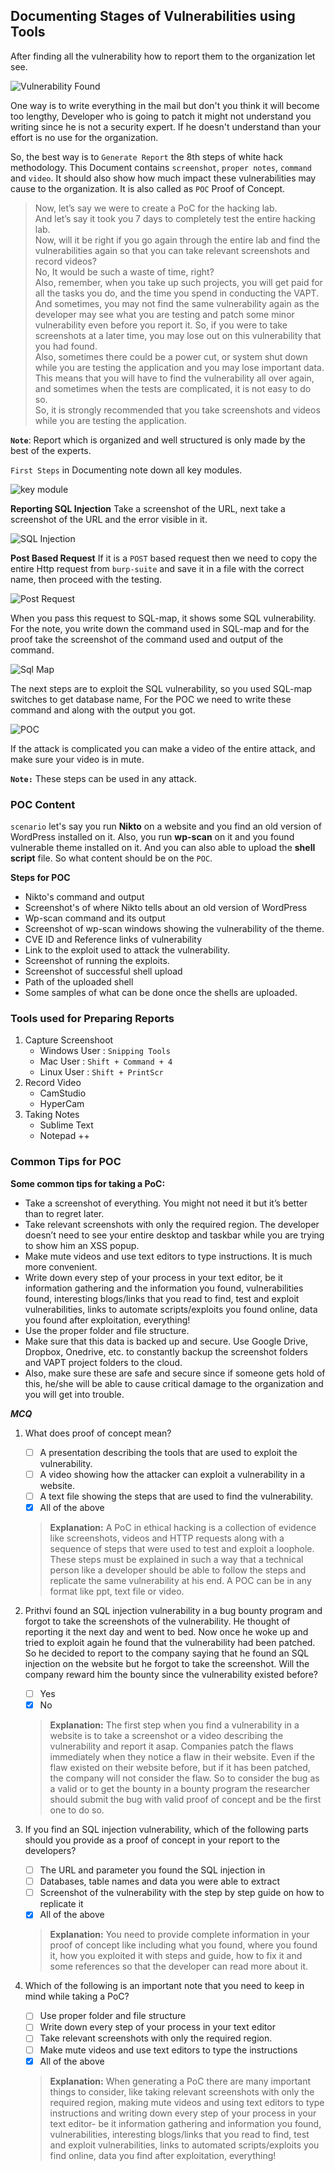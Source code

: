 ## Documenting Stages of Vulnerabilities using Tools
After finding all the vulnerability how to report them to the organization let see.

![Vulnerability Found](./vulnerability-found.png)

One way is to write everything in the mail but don't you think it will become too lengthy, Developer who is going to patch it might not understand you writing since he is not a security expert.
If he doesn't understand than your effort is no use for the organization.

So, the best way is to `Generate Report` the 8th steps of white hack methodology.
This Document contains `screenshot`, `proper notes`, `command` and `video`. It should also show how much impact these vulnerabilities may cause to the organization.
It is also called as `POC` Proof of Concept.

>Now, let’s say we were to create a PoC for the hacking lab.  
And let’s say it took you 7 days to completely test the entire hacking lab.  
Now, will it be right if you go again through the entire lab and find the vulnerabilities again so that you can take relevant screenshots and record videos?  
No, It would be such a waste of time, right?  
Also, remember, when you take up such projects, you will get paid for all the tasks you do, and the time you spend in conducting the VAPT. And sometimes, you may not find the same vulnerability again as the developer may see what you are testing and patch some minor vulnerability even before you report it. So, if you were to take screenshots at a later time, you may lose out on this vulnerability that you had found.  
Also, sometimes there could be a power cut, or system shut down while you are testing the application and you may lose important data. This means that you will have to find the vulnerability all over again, and sometimes when the tests are complicated, it is not easy to do so.  
    So, it is strongly recommended that you take screenshots and videos while you are testing the application.

**`Note`**: Report which is organized and well structured is only made by the best of the experts.

`First Steps` in Documenting note down all key modules.

![key module](./steps1.png)

**Reporting SQL Injection**
	Take a screenshot of the URL, next take a screenshot of the URL and the error visible in it.
	
![SQL Injection](./sql-injection-report.png)

**Post Based Request**
If it is a `POST` based request then we need to copy the entire Http request from `burp-suite` and save it in a file with the correct name, then proceed with the testing.

![Post Request](./post-report.png)


When you pass this request to SQL-map, it shows some SQL vulnerability.
For the note, you write down the command used in SQL-map and for the proof take the screenshot of the command used and output of the command.

![Sql Map](./sqlmap-report.png)

The next steps are to exploit the SQL vulnerability, so you used SQL-map switches to get database name, For the POC we need to write these command and along with the output you got.

![POC](./sql-map-poc.png)

If the attack is complicated you can make a video of the entire attack, and make sure your video is in mute.

**`Note:`** These steps can be used in any attack.

### POC Content
`scenario` let's say you run **Nikto** on a website and you find an old version of WordPress installed on it. Also, you run **wp-scan** on it and you found vulnerable theme installed on it. And you can also able to upload the **shell script** file.
So what content should be on the `POC`.

**Steps for POC**
- Nikto's command and output
- Screenshot's of where Nikto tells about an old version of WordPress
- Wp-scan command and its output
- Screenshot of wp-scan windows showing the vulnerability of the theme.
- CVE ID and Reference links of vulnerability
- Link to the exploit used to attack the vulnerability.
- Screenshot of running the exploits.
- Screenshot of successful shell upload
- Path of the uploaded shell
- Some samples of what can be done once the shells are uploaded.

### Tools used for Preparing Reports
 1. Capture Screenshoot
	 - Windows User : `Snipping Tools`
	 -  Mac User : `Shift + Command + 4`
	 - Linux User : `Shift + PrintScr`
2. Record Video 
	- CamStudio
	- HyperCam
3. Taking Notes
	- Sublime Text
	- Notepad ++

### Common Tips for POC
**Some common tips for taking a PoC:**

-   Take a screenshot of everything. You might not need it but it’s better than to regret later.
-   Take relevant screenshots with only the required region. The developer doesn’t need to see your entire desktop and taskbar while you are trying to show him an XSS popup.
-   Make mute videos and use text editors to type instructions. It is much more convenient.
-   Write down every step of your process in your text editor, be it information gathering and the information you found, vulnerabilities found, interesting blogs/links that you read to find, test and exploit vulnerabilities, links to automate scripts/exploits you found online, data you found after exploitation, everything!
-   Use the proper folder and file structure.
-   Make sure that this data is backed up and secure. Use Google Drive, Dropbox, Onedrive, etc. to constantly backup the screenshot folders and VAPT project folders to the cloud.
-   Also, make sure these are safe and secure since if someone gets hold of this, he/she will be able to cause critical damage to the organization and you will get into trouble.

***MCQ***

1. What does proof of concept mean?
	- [ ] A presentation describing the tools that are used to exploit the vulnerability.
	- [ ] A video showing how the attacker can exploit a vulnerability in a website.
	- [ ] A text file showing the steps that are used to find the vulnerability.
	- [x] All of the above
	> **Explanation:**
	> A PoC in ethical hacking is a collection of evidence like screenshots, videos and HTTP requests along with a sequence of steps that were used to test and exploit a loophole. These steps must be explained in such a way that a technical person like a developer should be able to follow the steps and replicate the same vulnerability at his end. A POC can be in any format like ppt, text file or video.

2. Prithvi found an SQL injection vulnerability in a bug bounty program and forgot to take the screenshots of the vulnerability. He thought of reporting it the next day and went to bed. Now once he woke up and tried to exploit again he found that the vulnerability had been patched. So he decided to report to the company saying that he found an SQL injection on the website but he forgot to take the screenshot. Will the company reward him the bounty since the vulnerability existed before?
	- [ ] Yes
	- [x] No
	> **Explanation:**
	The first step when you find a vulnerability in a website is to take a screenshot or a video describing the vulnerability and report it asap. Companies patch the flaws immediately when they notice a flaw in their website. Even if the flaw existed on their website before, but if it has been patched, the company will not consider the flaw. So to consider the bug as a valid or to get the bounty in a bounty program the researcher should submit the bug with valid proof of concept and be the first one to do so.


3. If you find an SQL injection vulnerability, which of the following parts should you provide as a proof of concept in your report to the developers?
	- [ ] The URL and parameter you found the SQL injection in
	- [ ] Databases, table names and data you were able to extract
	- [ ] Screenshot of the vulnerability with the step by step guide on how to replicate it
	- [x] All of the above
	>**Explanation:**
	>You need to provide complete information in your proof of concept like including what you found, where you found it, how you exploited it with steps and guide, how to fix it and some references so that the developer can read more about it.

4. Which of the following is an important note that you need to keep in mind while taking a PoC?
	- [ ] Use proper folder and file structure
	- [ ] Write down every step of your process in your text editor
	- [ ] Take relevant screenshots with only the required region.
	- [ ] Make mute videos and use text editors to type the instructions
	- [x] All of the above
	> **Explanation:**
	> When generating a PoC there are many important things to consider, like taking relevant screenshots with only the required region, making mute videos and using text editors to type instructions and writing down every step of your process in your text editor- be it information gathering and information you found, vulnerabilities, interesting blogs/links that you read to find, test and exploit vulnerabilities, links to automated scripts/exploits you find online, data you find after exploitation, everything!